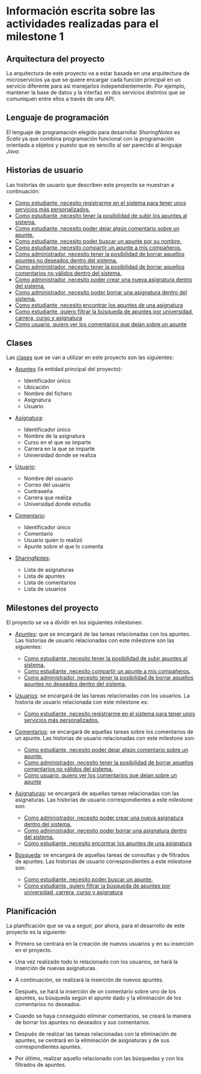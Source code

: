 # Información escrita sobre las actividades realizadas para el milestone 1

## Arquitectura del proyecto

La arquitectura de este proyecto va a estar basada en una arquitectura de microservicios ya que se quiere encargar cada función principal en un servicio diferente para así manejarlos independientemente. Por ejemplo, mantener la base de datos y la interfaz en dos servicios distintos que se comuniquen entre ellos a través de una API.

## Lenguaje de programación

El lenguaje de programación elegido para desarrollar *SharingNotes* es *Scala* ya que combina programación funcional con la programación orientada a objetos y puesto que es sencillo al ser parecido al lenguaje *Java*.

## Historias de usuario

Las historias de usuario que describen este proyecto se muestran a continuación:

- [Como estudiante, necesito registrarme en el sistema para tener unos servicios más personalizados.](https://github.com/mjls130598/SharingNotes/issues/10)
- [Como estudiante, necesito tener la posibilidad de subir los apuntes al sistema.](https://github.com/mjls130598/SharingNotes/issues/12)
- [Como estudiante, necesito poder dejar algún comentario sobre un apunte.](https://github.com/mjls130598/SharingNotes/issues/13)
- [Como estudiante, necesito poder buscar un apunte por su nombre.](https://github.com/mjls130598/SharingNotes/issues/14)
- [Como estudiante, necesito compartir un apunte a mis compañeros.](https://github.com/mjls130598/SharingNotes/issues/15)
- [Como administrador, necesito tener la posibilidad de borrar aquellos apuntes no deseados dentro del sistema.](https://github.com/mjls130598/SharingNotes/issues/16)
- [Como administrador, necesito tener la posibilidad de borrar aquellos comentarios no válidos dentro del sistema.](https://github.com/mjls130598/SharingNotes/issues/17)
- [Como administrador, necesito poder crear una nueva asignatura dentro del sistema.](https://github.com/mjls130598/SharingNotes/issues/18)
- [Como administrador, necesito poder borrar una asignatura dentro del sistema.](https://github.com/mjls130598/SharingNotes/issues/19)
- [Como estudiante, necesito encontrar los apuntes de una asignatura](https://github.com/mjls130598/SharingNotes/issues/24)
- [Como estudiante, quiero filtrar la búsqueda de apuntes por universidad, carrera, curso y asignatura](https://github.com/mjls130598/SharingNotes/issues/30)
- [Como usuario, quiero ver los comentarios que dejan sobre un apunte](https://github.com/mjls130598/SharingNotes/issues/31)

## Clases

Las [clases](https://github.com/mjls130598/CC-proyecto/tree/master/src/SharingNotes/src/main/scala/) que se van a utilizar en este proyecto son las siguientes:

* [Apuntes](https://github.com/mjls130598/SharingNotes/blob/master/src/SharingNotes//src/main/scala/Apunte.scala) (la entidad principal del proyecto):
	* Identificador único
	* Ubicación
	* Nombre del fichero
	* Asignatura
	* Usuario

* [Asignatura](https://github.com/mjls130598/SharingNotes/blob/master/src/SharingNotes/src/main/scala/Asignatura.scala):
	* Identificador único
	* Nombre de la asignatura
	* Curso en el que se imparte
	* Carrera en la que se imparte
	* Universidad donde se realiza

* [Usuario](https://github.com/mjls130598/SharingNotes/blob/master/src/SharingNotes/main/Usuario.scala):
	* Nombre del usuario
	* Correo del usuario
	* Contraseña
	* Carrera que realiza
	* Universidad donde estudia

* [Comentario](https://github.com/mjls130598/SharingNotes/blob/master/src/SharingNotes/src/main/scala/Comentario.scala):
	* Identificador único
	* Comentario
	* Usuario quien lo realizó
	* Apunte sobre el que lo comenta

* [SharingNotes](https://github.com/mjls130598/SharingNotes/blob/master/src/SharingNotes/src/main/scala/SharingNotes.scala):
	* Lista de asignaturas
	* Lista de apuntes
	* Lista de comentarios
	* Lista de usuarios

## Milestones del proyecto

El proyecto se va a dividir en los siguientes milestones:

* [Apuntes](https://github.com/mjls130598/SharingNotes/milestone/5): que se encargará de las tareas relacionadas con los apuntes. Las historias de usuario relacionadas con este milestone son las siguientes:

	* [Como estudiante, necesito tener la posibilidad de subir apuntes al sistema.](https://github.com/mjls130598/SharingNotes/issues/12)
	* [Como estudiante, necesito compartir un apunte a mis compañeros.](https://github.com/mjls130598/SharingNotes/issues/15)
	* [Como administrador, necesito tener la posibilidad de borrar aquellos apuntes no deseados dentro del sistema.](https://github.com/mjls130598/SharingNotes/issues/16)

* [Usuarios](https://github.com/mjls130598/SharingNotes/milestone/4): se encargará de las tareas relacionadas con los usuarios. La historia de usuario relacionada con este milestone es:

	* [Como estudiante, necesito registrarme en el sistema para tener unos servicios más personalizados.](https://github.com/mjls130598/SharingNotes/issues/10)

* [Comentarios](https://github.com/mjls130598/SharingNotes/milestone/6): se encargará de aquellas tareas sobre los comentarios de un apunte. Las historias de usuario relacionadas con este milestone son:

	* [Como estudiante, necesito poder dejar algún comentario sobre un apunte.](https://github.com/mjls130598/SharingNotes/issues/13)
	* [Como administrador, necesito tener la posibilidad de borrar aquellos comentarios no válidos del sistema.](https://github.com/mjls130598/SharingNotes/issues/17)
	* [Como usuario, quiero ver los comentarios que dejan sobre un apunte](https://github.com/mjls130598/SharingNotes/issues/31)

* [Asignaturas](https://github.com/mjls130598/SharingNotes/milestone/7): se encargará de aquellas tareas relacionadas con las asignaturas. Las historias de usuario correspondientes a este milestone son:

	* [Como administrador, necesito poder crear una nueva asignatura dentro del sistema.](https://github.com/mjls130598/SharingNotes/issues/18)
	* [Como administrador, necesito poder borrar una asignatura dentro del sistema.](https://github.com/mjls130598/SharingNotes/issues/19)
	* [Como estudiante, necesito encontrar los apuntes de una asignatura](https://github.com/mjls130598/SharingNotes/issues/24)

* [Búsqueda](https://github.com/mjls130598/SharingNotes/milestone/8): se encargará de aquellas tareas de consultas y de filtrados de apuntes. Las historias de usuario correspondientes a este milestone son:

	* [Como estudiante, necesito poder buscar un apunte.](https://github.com/mjls130598/SharingNotes/issues/14)
	* [Como estudiante, quiero filtrar la búsqueda de apuntes por universidad, carrera, curso y asignatura](https://github.com/mjls130598/SharingNotes/issues/30)

## Planificación

La planificación que se va a seguir, por ahora, para el desarrollo de este proyecto es la siguiente:

* Primero se centrará en la creación de nuevos usuarios y en su inserción en el proyecto.

* Una vez realizado todo lo relacionado con los usuarios, se hará la inserción de nuevas asignaturas.

* A continuación, se realizará la inserción de nuevos apuntes.

* Después, se hará la inserción de un comentario sobre uno de los apuntes, su búsqueda según el apunte dado y la eliminación de los comentarios no deseados.

* Cuando se haya conseguido eliminar comentarios, se creará la manera de borrar los apuntes no deseados y sus comentarios.

* Después de realizar las tareas relacionadas con la eliminación de apuntes, se centrará en la eliminación de asignaturas y de sus correspondientes apuntes.

* Por último, realizar aquello relacionado con las búsquedas y con los filtrados de apuntes.

